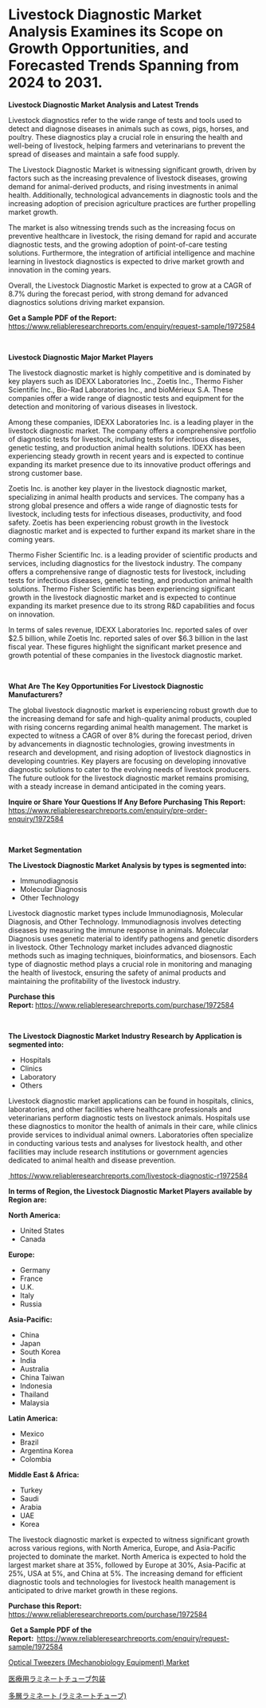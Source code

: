 <p><h1>Livestock Diagnostic Market Analysis Examines its Scope on Growth Opportunities, and Forecasted Trends Spanning from 2024 to 2031.</h1></p><p><strong>Livestock Diagnostic Market Analysis and Latest Trends</strong></p>
<p><p>Livestock diagnostics refer to the wide range of tests and tools used to detect and diagnose diseases in animals such as cows, pigs, horses, and poultry. These diagnostics play a crucial role in ensuring the health and well-being of livestock, helping farmers and veterinarians to prevent the spread of diseases and maintain a safe food supply.</p><p>The Livestock Diagnostic Market is witnessing significant growth, driven by factors such as the increasing prevalence of livestock diseases, growing demand for animal-derived products, and rising investments in animal health. Additionally, technological advancements in diagnostic tools and the increasing adoption of precision agriculture practices are further propelling market growth.</p><p>The market is also witnessing trends such as the increasing focus on preventive healthcare in livestock, the rising demand for rapid and accurate diagnostic tests, and the growing adoption of point-of-care testing solutions. Furthermore, the integration of artificial intelligence and machine learning in livestock diagnostics is expected to drive market growth and innovation in the coming years.</p><p>Overall, the Livestock Diagnostic Market is expected to grow at a CAGR of 8.7% during the forecast period, with strong demand for advanced diagnostics solutions driving market expansion.</p></p>
<p><strong>Get a Sample PDF of the Report:&nbsp;</strong> <a href="https://www.reliableresearchreports.com/enquiry/request-sample/1972584">https://www.reliableresearchreports.com/enquiry/request-sample/1972584</a></p>
<p>&nbsp;</p>
<p><strong>Livestock Diagnostic Major Market Players</strong></p>
<p><p>The livestock diagnostic market is highly competitive and is dominated by key players such as IDEXX Laboratories Inc., Zoetis Inc., Thermo Fisher Scientific Inc., Bio-Rad Laboratories Inc., and bioMérieux S.A. These companies offer a wide range of diagnostic tests and equipment for the detection and monitoring of various diseases in livestock.</p><p>Among these companies, IDEXX Laboratories Inc. is a leading player in the livestock diagnostic market. The company offers a comprehensive portfolio of diagnostic tests for livestock, including tests for infectious diseases, genetic testing, and production animal health solutions. IDEXX has been experiencing steady growth in recent years and is expected to continue expanding its market presence due to its innovative product offerings and strong customer base.</p><p>Zoetis Inc. is another key player in the livestock diagnostic market, specializing in animal health products and services. The company has a strong global presence and offers a wide range of diagnostic tests for livestock, including tests for infectious diseases, productivity, and food safety. Zoetis has been experiencing robust growth in the livestock diagnostic market and is expected to further expand its market share in the coming years.</p><p>Thermo Fisher Scientific Inc. is a leading provider of scientific products and services, including diagnostics for the livestock industry. The company offers a comprehensive range of diagnostic tests for livestock, including tests for infectious diseases, genetic testing, and production animal health solutions. Thermo Fisher Scientific has been experiencing significant growth in the livestock diagnostic market and is expected to continue expanding its market presence due to its strong R&D capabilities and focus on innovation.</p><p>In terms of sales revenue, IDEXX Laboratories Inc. reported sales of over $2.5 billion, while Zoetis Inc. reported sales of over $6.3 billion in the last fiscal year. These figures highlight the significant market presence and growth potential of these companies in the livestock diagnostic market.</p></p>
<p>&nbsp;</p>
<p><strong>What Are The Key Opportunities For Livestock Diagnostic Manufacturers?</strong></p>
<p><p>The global livestock diagnostic market is experiencing robust growth due to the increasing demand for safe and high-quality animal products, coupled with rising concerns regarding animal health management. The market is expected to witness a CAGR of over 8% during the forecast period, driven by advancements in diagnostic technologies, growing investments in research and development, and rising adoption of livestock diagnostics in developing countries. Key players are focusing on developing innovative diagnostic solutions to cater to the evolving needs of livestock producers. The future outlook for the livestock diagnostic market remains promising, with a steady increase in demand anticipated in the coming years.</p></p>
<p><strong>Inquire or Share Your Questions If Any Before Purchasing This Report:</strong> <a href="https://www.reliableresearchreports.com/enquiry/pre-order-enquiry/1972584">https://www.reliableresearchreports.com/enquiry/pre-order-enquiry/1972584</a></p>
<p>&nbsp;</p>
<p><strong>Market Segmentation</strong></p>
<p><strong>The Livestock Diagnostic Market Analysis by types is segmented into:</strong></p>
<p><ul><li>Immunodiagnosis</li><li>Molecular Diagnosis</li><li>Other Technology</li></ul></p>
<p><p>Livestock diagnostic market types include Immunodiagnosis, Molecular Diagnosis, and Other Technology. Immunodiagnosis involves detecting diseases by measuring the immune response in animals. Molecular Diagnosis uses genetic material to identify pathogens and genetic disorders in livestock. Other Technology market includes advanced diagnostic methods such as imaging techniques, bioinformatics, and biosensors. Each type of diagnostic method plays a crucial role in monitoring and managing the health of livestock, ensuring the safety of animal products and maintaining the profitability of the livestock industry.</p></p>
<p><strong>Purchase this Report:&nbsp;</strong><a href="https://www.reliableresearchreports.com/purchase/1972584">https://www.reliableresearchreports.com/purchase/1972584</a></p>
<p>&nbsp;</p>
<p><strong>The Livestock Diagnostic Market Industry Research by Application is segmented into:</strong></p>
<p><ul><li>Hospitals</li><li>Clinics</li><li>Laboratory</li><li>Others</li></ul></p>
<p><p>Livestock diagnostic market applications can be found in hospitals, clinics, laboratories, and other facilities where healthcare professionals and veterinarians perform diagnostic tests on livestock animals. Hospitals use these diagnostics to monitor the health of animals in their care, while clinics provide services to individual animal owners. Laboratories often specialize in conducting various tests and analyses for livestock health, and other facilities may include research institutions or government agencies dedicated to animal health and disease prevention.</p></p>
<p><a href="https://www.reliableresearchreports.com/livestock-diagnostic-r1972584">&nbsp;https://www.reliableresearchreports.com/livestock-diagnostic-r1972584</a></p>
<p><strong>In terms of Region, the Livestock Diagnostic Market Players available by Region are:</strong></p>
<p>
    <p> <strong> North America: </strong>
        <ul>
            <li>United States</li>
            <li>Canada</li>
        </ul>
        </p> 
    <p> <strong> Europe: </strong>
        <ul>
            <li>Germany</li>
            <li>France</li>
            <li>U.K.</li>
            <li>Italy</li>
            <li>Russia</li>
        </ul>
        </p> 
    <p> <strong> Asia-Pacific: </strong>
        <ul>
            <li>China</li>
            <li>Japan</li>
            <li>South Korea</li>
            <li>India</li>
            <li>Australia</li>
            <li>China Taiwan</li>
            <li>Indonesia</li>
            <li>Thailand</li>
            <li>Malaysia</li>
        </ul>
        </p> 
    <p> <strong> Latin America: </strong>
        <ul>
            <li>Mexico</li>
            <li>Brazil</li>
            <li>Argentina Korea</li>
            <li>Colombia</li>
        </ul>
        </p> 
    <p> <strong> Middle East & Africa: </strong>
        <ul>
            <li>Turkey</li>
            <li>Saudi</li>
            <li>Arabia</li>
            <li>UAE</li>
            <li>Korea</li>
        </ul>
    </p>
    </p>
<p><p>The livestock diagnostic market is expected to witness significant growth across various regions, with North America, Europe, and Asia-Pacific projected to dominate the market. North America is expected to hold the largest market share at 35%, followed by Europe at 30%, Asia-Pacific at 25%, USA at 5%, and China at 5%. The increasing demand for efficient diagnostic tools and technologies for livestock health management is anticipated to drive market growth in these regions.</p></p>
<p><strong>Purchase this Report: </strong><a href="https://www.reliableresearchreports.com/purchase/1972584">https://www.reliableresearchreports.com/purchase/1972584</a></p>
<p>&nbsp;<strong>Get a Sample PDF of the Report:&nbsp;&nbsp;</strong><a href="https://www.reliableresearchreports.com/enquiry/request-sample/1972584">https://www.reliableresearchreports.com/enquiry/request-sample/1972584</a></p>
<p><strong></strong></p>
<p><p><a href="https://github.com/zcbxbnir25/Market-Research-Report-List-1/blob/main/optical-tweezers-mechanobiology-equipment-market.md">Optical Tweezers (Mechanobiology Equipment) Market</a></p><p><a href="https://github.com/tubbs463/Market-Research-Report-List-1/blob/main/4715400166669.md">医療用ラミネートチューブ包装</a></p><p><a href="https://github.com/LeoraEber/Market-Research-Report-List-1/blob/main/6416005166670.md">多層ラミネート (ラミネートチューブ)</a></p></p>